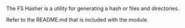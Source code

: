 The FS Hasher is a utility for generating a hash or files and directories.

Refer to the README.md that is included with the module.
